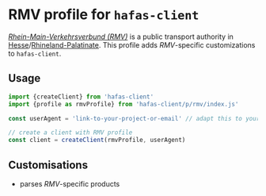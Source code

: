 # RMV profile for `hafas-client`

[*Rhein-Main-Verkehrsverbund (RMV)*](https://en.wikipedia.org/wiki/Rhein-Main-Verkehrsverbund) is a public transport authority in [Hesse](https://en.wikipedia.org/wiki/Hesse)/[Rhineland-Palatinate](https://en.wikipedia.org/wiki/Rhineland-Palatinate). This profile adds *RMV*-specific customizations to `hafas-client`.

## Usage

```js
import {createClient} from 'hafas-client'
import {profile as rmvProfile} from 'hafas-client/p/rmv/index.js'

const userAgent = 'link-to-your-project-or-email' // adapt this to your project!

// create a client with RMV profile
const client = createClient(rmvProfile, userAgent)
```


## Customisations

- parses *RMV*-specific products
